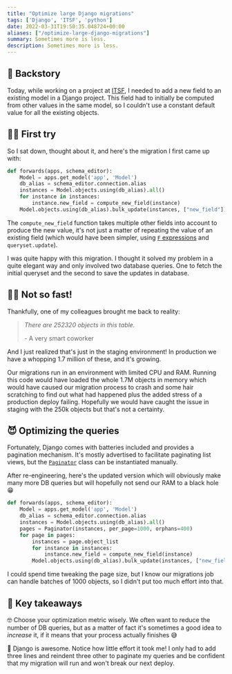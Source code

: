 ```yaml
---
title: "Optimize large Django migrations"
tags: ['Django', 'ITSF', 'python']
date: 2022-03-31T19:50:35.048724+00:00
aliases: ["/optimize-large-django-migrations"]
summary: Sometimes more is less.
description: Sometimes more is less.
---
```

## 📖 Backstory
Today, while working on a project at [ITSF](https://itsf.io), I needed to add a new field to an existing model in a Django project. This field had to initially be computed from other values in the same model, so I couldn't use a constant default value for all the existing objects.

## 🧒🏻 First try
So I sat down, thought about it, and here's the migration I first came up with:

```python
def forwards(apps, schema_editor):
    Model = apps.get_model('app', 'Model')
    db_alias = schema_editor.connection.alias
    instances = Model.objects.using(db_alias).all()
    for instance in instances:
        instance.new_field = compute_new_field(instance)
    Model.objects.using(db_alias).bulk_update(instances, ["new_field"])
```

The `compute_new_field` function takes multiple other fields into account to produce the new value, it's not just a matter of repeating the value of an existing field (which would have been simpler, using [`F` expressions](https://docs.djangoproject.com/en/4.0/ref/models/expressions/#django.db.models.F) and `queryset.update`).

I was quite happy with this migration. I thought it solved my problem in a quite elegant way and only involved two database queries. One to fetch the initial queryset and the second to save the updates in database.

## ✋🏻 Not so fast!
Thankfully, one of my colleagues brought me back to reality:

> *There are 252320 objects in this table.*
>
> \- A very smart coworker

And I just realized that's just in the staging environment! In production we have a whopping 1.7 million of these, and it's growing.

Our migrations run in an environment with limited CPU and RAM. Running this code would have loaded the whole 1.7M objects in memory which would have caused our migration process to crash and some hair scratching to find out what had happened plus the added stress of a production deploy failing. Hopefully we would have caught the issue in staging with the 250k objects but that's not a certainty.

## 😈 Optimizing the queries
Fortunately, Django comes with batteries included and provides a pagination mechanism. It's mostly advertised to facilitate paginating list views, but the [`Paginator`](https://docs.djangoproject.com/en/4.0/ref/paginator/) class can be instantiated manually.

After re-engineering, here's the updated version which will obviously make many more DB queries but will hopefully not send our RAM to a black hole 😁

```python {hl_lines="5-7"}
def forwards(apps, schema_editor):
    Model = apps.get_model('app', 'Model')
    db_alias = schema_editor.connection.alias
    instances = Model.objects.using(db_alias).all()
    pages = Paginator(instances, per_page=1000, orphans=400)
    for page in pages:
        instances = page.object_list
        for instance in instances:
            instance.new_field = compute_new_field(instance)
        Model.objects.using(db_alias).bulk_update(instances, ["new_field"])
```

I could spend time tweaking the page size, but I know our migrations job can handle batches of 1000 objects, so I didn't put too much effort into that.

## 📝 Key takeaways

🤓 Choose your optimization metric wisely. We often want to reduce the number of DB queries, but as a matter of fact it's sometimes a good idea to *increase* it, if it means that your process actually finishes 😅

🎉 Django is awesome. Notice how little effort it took me! I only had to add three lines and reindent three other to paginate my queries and be confident that my migration will run and won't break our next deploy.
